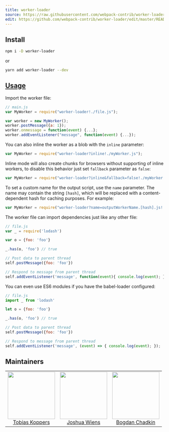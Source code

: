 ```yaml
---
title: worker-loader
source: https://raw.githubusercontent.com/webpack-contrib/worker-loader/master/README.md
edit: https://github.com/webpack-contrib/worker-loader/edit/master/README.md
---
```

## Install

```bash
npm i -D worker-loader
```

or

```bash
yarn add worker-loader --dev
```

## <a href="https://webpack.js.org/concepts/loaders">Usage</a>

Import the worker file:

``` javascript
// main.js
var MyWorker = require("worker-loader!./file.js");

var worker = new MyWorker();
worker.postMessage({a: 1});
worker.onmessage = function(event) {...};
worker.addEventListener("message", function(event) {...});
```

You can also inline the worker as a blob with the `inline` parameter:
``` javascript
var MyWorker = require("worker-loader?inline!./myWorker.js");
```

Inline mode will also create chunks for browsers without supporting of inline workers,
to disable this behavior just set `fallback` parameter as `false`:

``` javascript
var MyWorker = require("worker-loader?inline&fallback=false!./myWorker.js");
```

To set a custom name for the output script, use the `name` parameter. The name may contain the string `[hash]`,
which will be replaced with a content-dependent hash for caching purposes. For example:

``` javascript
var MyWorker = require("worker-loader?name=outputWorkerName.[hash].js!./myWorker.js");
```


The worker file can import dependencies just like any other file:

``` javascript
// file.js
var _ = require('lodash')

var o = {foo: 'foo'}

_.has(o, 'foo') // true

// Post data to parent thread
self.postMessage({foo: 'foo'}) 

// Respond to message from parent thread
self.addEventListener('message', function(event){ console.log(event); });  
```

You can even use ES6 modules if you have the babel-loader configured:

``` javascript
// file.js
import _ from 'lodash'

let o = {foo: 'foo'}

_.has(o, 'foo') // true

// Post data to parent thread
self.postMessage({foo: 'foo'}) 

// Respond to message from parent thread
self.addEventListener('message', (event) => { console.log(event); });
```

## Maintainers

<table>
  <tbody>
    <tr>
      <td align="center">
        <a href="https://github.com/sokra">
          <img width="150" height="150" src="https://github.com/sokra.png?s=150">
        </a>
        <br />
        <a href="https://github.com/sokra">Tobias Koppers</a>
      </td>
      <td align="center">
        <a href="https://github.com/d3viant0ne">
          <img width="150" height="150" src="https://avatars2.githubusercontent.com/u/8420490?v=3&s=150">
        </a>
        <br />
        <a href="https://github.com/d3viant0ne">Joshua Wiens</a>
      </td>
      <td align="center">
        <a href="https://github.com/TrySound">
          <img width="150" height="150" src="https://avatars3.githubusercontent.com/u/5635476?v=3&s=150">
        </a>
        <br />
        <a href="https://github.com/TrySound">Bogdan Chadkin</a>
      </td>
    </tr>
  <tbody>
</table>


[npm]: https://img.shields.io/npm/v/worker-loader.svg
[npm-url]: https://npmjs.com/package/worker-loader

[deps]: https://david-dm.org/webpack-contrib/worker-loader.svg
[deps-url]: https://david-dm.org/webpack-contrib/worker-loader

[chat]: https://img.shields.io/badge/gitter-webpack%2Fwebpack-brightgreen.svg
[chat-url]: https://gitter.im/webpack/webpack

[test]: http://img.shields.io/travis/webpack-contrib/worker-loader.svg
[test-url]: https://travis-ci.org/webpack-contrib/worker-loader
